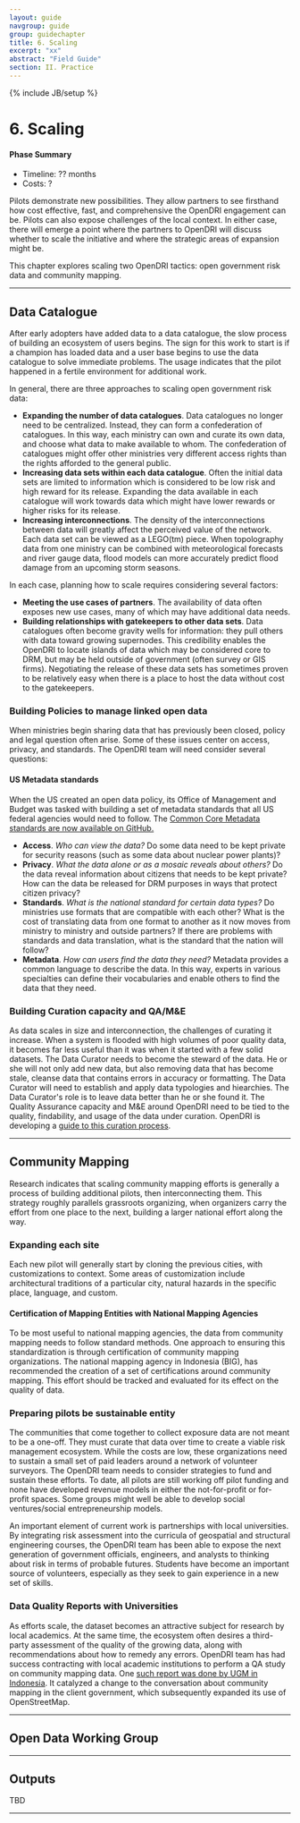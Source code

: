 ```yaml
---
layout: guide
navgroup: guide
group: guidechapter
title: 6. Scaling
excerpt: "xx"
abstract: "Field Guide"
section: II. Practice
---
```

{% include JB/setup %}

# 6. Scaling
<div class="info-box image-right adapted width-200px">
<h4>Phase Summary</h4>
<ul>
<li>Timeline: ?? months</li>
<li>Costs: ?</li>
</ul> 
</div>

Pilots demonstrate new possibilities. They allow partners to see firsthand how cost effective, fast, and comprehensive the OpenDRI engagement can be. Pilots can also expose challenges of the local context. In either case, there will emerge a point where the partners to OpenDRI will discuss whether to scale the initiative and where the strategic areas of expansion might be.

This chapter explores scaling two OpenDRI tactics: open government risk data and community mapping.

***
## Data Catalogue
After early adopters have added data to a data catalogue, the slow process of building an ecosystem of users begins. The sign for this work to start is if a champion has loaded data and a user base begins to use the data catalogue to solve immediate problems. The usage indicates that the pilot happened in a fertile environment for additional work. 

In general, there are three approaches to scaling open government risk data:

* **Expanding the number of data catalogues**. Data catalogues no longer need to be centralized. Instead, they can form a confederation of catalogues. In this way, each ministry can own and curate its own data, and choose what data to make available to whom. The confederation of catalogues might offer other ministries very different access rights than the rights afforded to the general public.
* **Increasing data sets within each data catalogue**. Often the initial data sets are limited to information which is considered to be low risk and high reward for its release. Expanding the data available in each catalogue will work towards data which might have lower rewards or higher risks for its release.
* **Increasing interconnections**. The density of the interconnections between data will greatly affect the perceived value of the network. Each data set can be viewed as a LEGO(tm) piece. When topolography data from one ministry can be combined with meteorological forecasts and river gauge data, flood models can more accurately predict flood damage from an upcoming storm seasons. 

In each case, planning how to scale requires considering several factors:

* **Meeting the use cases of partners**. The availability of data often exposes new use cases, many of which may have additional data needs.
* **Building relationships with gatekeepers to other data sets**. Data catalogues often become gravity wells for information: they pull others with data toward growing supernodes. This credibility enables the OpenDRI to locate islands of data which may be considered core to DRM, but may be held outside of government (often survey or GIS firms). Negotiating the release of these data sets has sometimes proven to be relatively easy when there is a place to host the data without cost to the gatekeepers.

### Building Policies to manage linked open data
When ministries begin sharing data that has previously been closed, policy and legal question often arise. Some of these issues center on access, privacy, and standards. The OpenDRI team will need consider several questions:

<div class="info-box image-right adapted width-200px">
<h4>US Metadata standards</h4>
<p>When the US created an open data policy, its Office of Management and Budget was tasked with building a set of metadata standards that all US federal agencies would need to follow. The <a href="http://project-open-data.github.io/schema/">Common Core Metadata standards are now available on GitHub.</a></p>
</div>

* **Access**. *Who can view the data?* Do some data need to be kept private for security reasons (such as some data about nuclear power plants)? 
* **Privacy**. *What the data alone or as a mosaic reveals about others?* Do the data reveal information about citizens that needs to be kept private? How can the data be released for DRM purposes in ways that protect citizen privacy? 
* **Standards**. *What is the national standard for certain data types?* Do ministries use formats that are compatible with each other? What is the cost of translating data from one format to another as it now moves from ministry to ministry and outside partners? If there are problems with standards and data translation, what is the standard that the nation will follow? 
* **Metadata**. *How can users find the data they need?* Metadata provides a common language to describe the data. In this way, experts in various specialties can define their vocabularies and enable others to find the data that they need.

### Building Curation capacity and QA/M&amp;E
As data scales in size and interconnection, the challenges of curating it increase. When a system is flooded with high volumes of poor quality data, it becomes far less useful than it was when it started with a few solid datasets. The Data Curator needs to become the steward of the data. He or she will not only add new data, but also removing data that has become stale, cleanse data that contains errors in accuracy or formatting. The Data Curator will need to establish and apply data typologies and hiearchies. The Data Curator's role is to leave data better than he or she found it. The Quality Assurance capacity and M&amp;E around OpenDRI need to be tied to the quality, findability, and usage of the data under curation. OpenDRI is developing a [guide to this curation process](datacuration.html). 


***

## Community Mapping
Research indicates that scaling community mapping efforts is generally a process of building additional pilots, then interconnecting them. This strategy roughly parallels grassroots organizing, when organizers carry the effort from one place to the next, building a larger national effort along the way.

### Expanding each site
Each new pilot will generally start by cloning the previous cities, with customizations to context. Some areas of customization include architectural traditions of a particular city, natural hazards in the specific place, language, and custom.

<div class="info-box image-right adapted width-200px">
<h4>Certification of Mapping Entities with National Mapping Agencies</h4>
<p>To be most useful to national mapping agencies, the data from community mapping needs to follow standard methods. One approach to ensuring this standardization is through certification of community mapping organizations. The national mapping agency in Indonesia (BIG), has recommended the creation of a set of certifications around community mapping. This effort should be tracked and evaluated for its effect on the quality of data.</p>
</div>

### Preparing pilots be sustainable entity
The communities that come together to collect exposure data are not meant to be a one-off. They must curate that data over time to create a viable risk management ecosystem. While the costs are low, these organizations need to sustain a small set of paid leaders around a network of volunteer surveyors. The OpenDRI team needs to consider strategies to fund and sustain these efforts. To date, all pilots are still working off pilot funding and none have developed revenue models in either the not-for-profit or for-profit spaces. Some groups might well be able to develop social ventures/social entrepreneurship models.

An important element of current work is partnerships with local universities. By integrating risk assessment into the curricula of geospatial and structural engineering courses, the OpenDRI team has been able to expose the next generation of government officials, engineers, and analysts to thinking about risk in terms of probable futures. Students have become an important source of volunteers, especially as they seek to gain experience in a new set of skills.

### Data Quality Reports with Universities
As efforts scale, the dataset becomes an attractive subject for research by local academics. At the same time, the ecosystem often desires a third-party assessment of the quality of the growing data, along with recommendations about how to remedy any errors. OpenDRI team has had success contracting with local academic institutions to perform a QA study on community mapping data. One [such report was done by UGM in Indonesia](http://oo.or.id/2013-07-05/Dokumen%20Laporan/Final%20Report-OSM%20Evaluation%20in%20Indonesia_2012.pdf). It catalyzed a change to the conversation about community mapping in the client government, which subsequently expanded its use of OpenStreetMap.

***

## Open Data Working Group



***

## Outputs
TBD

***






